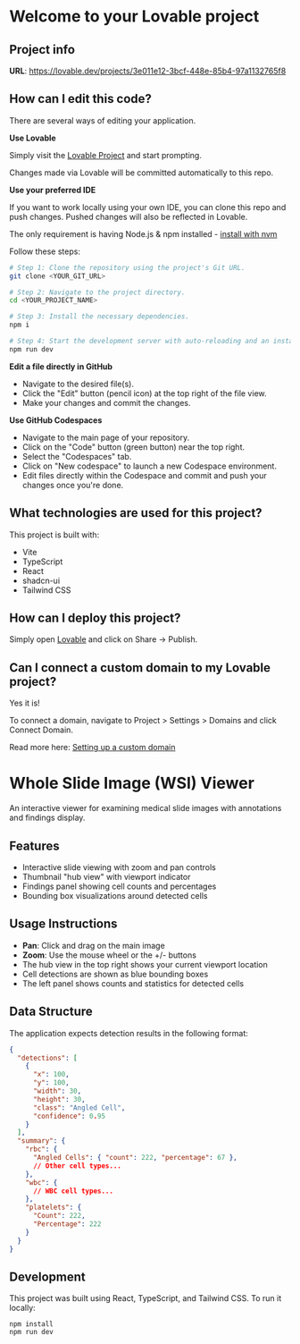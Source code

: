 # Welcome to your Lovable project

## Project info

**URL**: https://lovable.dev/projects/3e011e12-3bcf-448e-85b4-97a1132765f8

## How can I edit this code?

There are several ways of editing your application.

**Use Lovable**

Simply visit the [Lovable Project](https://lovable.dev/projects/3e011e12-3bcf-448e-85b4-97a1132765f8) and start prompting.

Changes made via Lovable will be committed automatically to this repo.

**Use your preferred IDE**

If you want to work locally using your own IDE, you can clone this repo and push changes. Pushed changes will also be reflected in Lovable.

The only requirement is having Node.js & npm installed - [install with nvm](https://github.com/nvm-sh/nvm#installing-and-updating)

Follow these steps:

```sh
# Step 1: Clone the repository using the project's Git URL.
git clone <YOUR_GIT_URL>

# Step 2: Navigate to the project directory.
cd <YOUR_PROJECT_NAME>

# Step 3: Install the necessary dependencies.
npm i

# Step 4: Start the development server with auto-reloading and an instant preview.
npm run dev
```

**Edit a file directly in GitHub**

- Navigate to the desired file(s).
- Click the "Edit" button (pencil icon) at the top right of the file view.
- Make your changes and commit the changes.

**Use GitHub Codespaces**

- Navigate to the main page of your repository.
- Click on the "Code" button (green button) near the top right.
- Select the "Codespaces" tab.
- Click on "New codespace" to launch a new Codespace environment.
- Edit files directly within the Codespace and commit and push your changes once you're done.

## What technologies are used for this project?

This project is built with:

- Vite
- TypeScript
- React
- shadcn-ui
- Tailwind CSS

## How can I deploy this project?

Simply open [Lovable](https://lovable.dev/projects/3e011e12-3bcf-448e-85b4-97a1132765f8) and click on Share -> Publish.

## Can I connect a custom domain to my Lovable project?

Yes it is!

To connect a domain, navigate to Project > Settings > Domains and click Connect Domain.

Read more here: [Setting up a custom domain](https://docs.lovable.dev/tips-tricks/custom-domain#step-by-step-guide)

# Whole Slide Image (WSI) Viewer

An interactive viewer for examining medical slide images with annotations and findings display.

## Features

- Interactive slide viewing with zoom and pan controls
- Thumbnail "hub view" with viewport indicator
- Findings panel showing cell counts and percentages
- Bounding box visualizations around detected cells

## Usage Instructions

- **Pan**: Click and drag on the main image
- **Zoom**: Use the mouse wheel or the +/- buttons
- The hub view in the top right shows your current viewport location
- Cell detections are shown as blue bounding boxes
- The left panel shows counts and statistics for detected cells

## Data Structure

The application expects detection results in the following format:

```json
{
  "detections": [
    {
      "x": 100,
      "y": 100,
      "width": 30,
      "height": 30,
      "class": "Angled Cell",
      "confidence": 0.95
    }
  ],
  "summary": {
    "rbc": {
      "Angled Cells": { "count": 222, "percentage": 67 },
      // Other cell types...
    },
    "wbc": {
      // WBC cell types...
    },
    "platelets": {
      "Count": 222,
      "Percentage": 222
    }
  }
}
```

## Development

This project was built using React, TypeScript, and Tailwind CSS. To run it locally:

```
npm install
npm run dev
```
